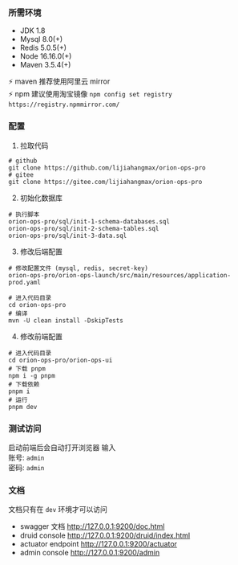 ### 所需环境

* JDK 1.8
* Mysql 8.0(+)
* Redis 5.0.5(+)
* Node 16.16.0(+)
* Maven 3.5.4(+)

⚡ maven 推荐使用阿里云 mirror   
⚡ npm 建议使用淘宝镜像 `npm config set registry https://registry.npmmirror.com/`  

### 配置

1. 拉取代码

```
# github
git clone https://github.com/lijiahangmax/orion-ops-pro
# gitee
git clone https://gitee.com/lijiahangmax/orion-ops-pro
```

2. 初始化数据库

```
# 执行脚本
orion-ops-pro/sql/init-1-schema-databases.sql
orion-ops-pro/sql/init-2-schema-tables.sql
orion-ops-pro/sql/init-3-data.sql
```

3. 修改后端配置

```
# 修改配置文件 (mysql, redis, secret-key)
orion-ops-pro/orion-ops-launch/src/main/resources/application-prod.yaml

# 进入代码目录
cd orion-ops-pro
# 编译
mvn -U clean install -DskipTests
```

4. 修改前端配置

```
# 进入代码目录
cd orion-ops-pro/orion-ops-ui
# 下载 pnpm
npm i -g pnpm
# 下载依赖
pnpm i
# 运行
pnpm dev
```   

### 测试访问

启动前端后会自动打开浏览器 输入  
账号: `admin`  
密码: `admin`

### 文档

文档只有在 `dev` 环境才可以访问

- swagger 文档       http://127.0.0.1:9200/doc.html
- druid console     http://127.0.0.1:9200/druid/index.html
- actuator endpoint http://127.0.0.1:9200/actuator
- admin console     http://127.0.0.1:9200/admin
